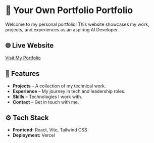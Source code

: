 # 🚀 Your Own Portfolio Portfolio  

Welcome to my personal portfolio! This website showcases my work, projects, and experiences as an aspiring AI Developer.  

## 🌐 Live Website  
[Visit My Portfolio](https://Your-Own-portfolio.vercel.app/)  

## 📌 Features  
- **Projects** – A collection of my technical work.  
- **Experience** – My journey in tech and leadership roles.  
- **Skills** – Technologies I work with.  
- **Contact** – Get in touch with me.  

## ⚙️ Tech Stack  
- **Frontend:** React, Vite, Tailwind CSS  
- **Deployment:** Vercel  
